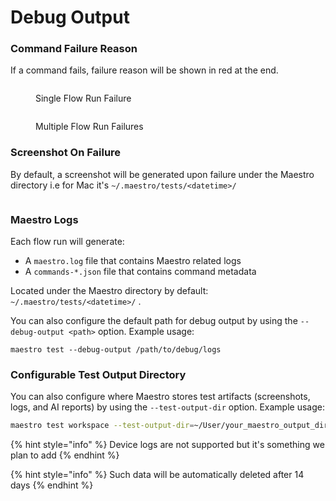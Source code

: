 # Debug Output

### Command Failure Reason

If a command fails, failure reason will be shown in red at the end.

<figure><img src="../.gitbook/assets/231784307-53c51d7f-214f-4eb4-b9ba-9ec34380d280.png" alt=""><figcaption><p>Single Flow Run Failure</p></figcaption></figure>

<figure><img src="../.gitbook/assets/231784391-31aaf0a1-5b80-4372-a1e6-b2e6642af472 (1).png" alt=""><figcaption><p>Multiple Flow Run Failures</p></figcaption></figure>

### Screenshot On Failure

By default, a screenshot will be generated upon failure under the Maestro directory i.e for Mac it's `~/.maestro/tests/<datetime>/`

<figure><img src="../.gitbook/assets/Screenshot 2023-05-18 at 18.54.16.png" alt=""><figcaption></figcaption></figure>

### Maestro Logs

Each flow run will generate:

* A `maestro.log` file that contains Maestro related logs
* A `commands-*.json` file that contains command metadata

Located under the Maestro directory by default: `~/.maestro/tests/<datetime>/` .&#x20;

You can also configure the default path for debug output by using the `--debug-output <path>` option. Example usage:

```
maestro test --debug-output /path/to/debug/logs
```

### Configurable Test Output Directory

You can also configure where Maestro stores test artifacts (screenshots, logs, and AI reports) by using the `--test-output-dir` option. Example usage:

```bash
maestro test workspace --test-output-dir=~/User/your_maestro_output_directory
```

{% hint style="info" %}
Device logs are not supported but it's something we plan to add
{% endhint %}

{% hint style="info" %}
Such data will be automatically deleted after 14 days
{% endhint %}
